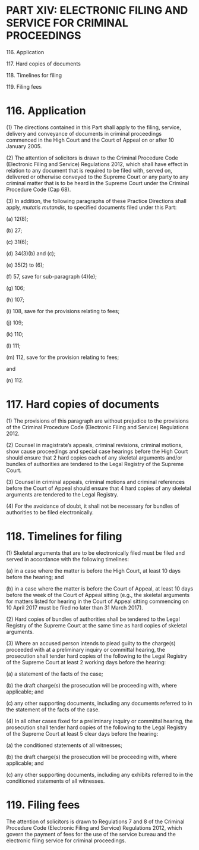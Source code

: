 # PART XIV: ELECTRONIC FILING AND SERVICE FOR CRIMINAL PROCEEDINGS

116\. Application

117\. Hard copies of documents

118\. Timelines for filing

119\. Filing fees

# 116. Application

(1) The directions contained in this Part shall apply to the filing,
service, delivery and conveyance of documents in criminal proceedings
commenced in the High Court and the Court of Appeal on or after 10
January 2005.

(2) The attention of solicitors is drawn to the Criminal Procedure Code
(Electronic Filing and Service) Regulations 2012, which shall have
effect in relation to any document that is required to be filed with,
served on, delivered or otherwise conveyed to the Supreme Court or any
party to any criminal matter that is to be heard in the Supreme Court
under the Criminal Procedure Code (Cap 68).

(3) In addition, the following paragraphs of these Practice Directions
shall apply, <span style="font-style: italic;">*mutatis
mutandis*</span>, to specified documents filed under this Part:

(a) 12(8);

(b) 27;

(c) 31(6);

(d) 34(3)(b) and (c);

(e) 35(2) to (6);

(f) 57, save for sub-paragraph (4)(e);

(g) 106;

(h) 107;

(i) 108, save for the provisions relating to fees;

(j) 109;

(k) 110;

(l) 111;

(m) 112, save for the provision relating to fees;

and

(n) 112.

# 117. Hard copies of documents

(1) The provisions of this paragraph are without prejudice to the
provisions of the Criminal Procedure Code (Electronic Filing and
Service) Regulations 2012.

(2) Counsel in magistrate’s appeals, criminal revisions, criminal
motions, show cause proceedings and special case hearings before the
High Court should ensure that 2 hard copies each of any skeletal
arguments and/or bundles of authorities are tendered to the Legal
Registry of the Supreme Court.

(3) Counsel in criminal appeals, criminal motions and criminal
references before the Court of Appeal should ensure that 4 hard copies
of any skeletal arguments are tendered to the Legal Registry.

(4) For the avoidance of doubt, it shall not be necessary for bundles of
authorities to be filed electronically.

# 118\. Timelines for filing

(1) Skeletal arguments that are to be electronically filed must be filed
and served in accordance with the
<span style="text-align: justify;">following timelines:</span>

(a) in a case where the matter is before the High Court, at least 10
days before the hearing; and

(b) in a case where the matter is before the Court of Appeal, at least
10 days before the week of the Court of Appeal sitting (e.g., the
skeletal arguments for matters listed for hearing in the Court of Appeal
sitting commencing on 10 April 2017 must be filed no later than 31 March
2017).

(2) Hard copies of bundles of authorities shall be tendered to the Legal
Registry of the Supreme Court at the same time as hard copies of
skeletal arguments.

(3) Where an accused person intends to plead guilty to the charge(s)
proceeded with at a preliminary inquiry or committal hearing, the
prosecution shall tender hard copies of the following to the Legal
Registry of the Supreme Court at least 2 working days before the
hearing:

(a) a statement of the facts of the case;

(b) the draft charge(s) the prosecution will be proceeding with, where
applicable; and

(c) any other supporting documents, including any documents referred to
in the statement of the facts of the case.

(4) In all other cases fixed for a preliminary inquiry or committal
hearing, the prosecution shall tender hard copies of the following to
the Legal Registry of the Supreme Court at least 5 clear days before the
hearing:

(a) the conditioned statements of all witnesses;

(b) the draft charge(s) the prosecution will be proceeding with, where
applicable; and

(c) any other supporting documents, including any exhibits referred to
in the conditioned statements of all witnesses.

# 119. Filing fees

The attention of solicitors is drawn to Regulations 7 and 8 of the
Criminal Procedure Code (Electronic Filing and Service) Regulations
2012, which govern the payment of fees for the use of the service bureau
and the electronic filing service for criminal proceedings.
